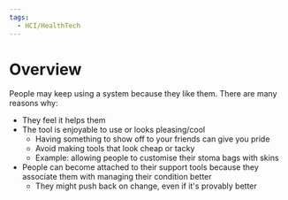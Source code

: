 ```yaml
---
tags:
  - HCI/HealthTech
---
```

# Overview
People may keep using a system because they like them. There are many reasons why:
- They feel it helps them
- The tool is enjoyable to use or looks pleasing/cool
	- Having something to show off to your friends can give you pride
	 - Avoid making tools that look cheap or tacky
	 - Example: allowing people to customise their stoma bags with skins
- People can become attached to their support tools because they associate them with managing their condition better
	- They might push back on change, even if it's provably better

	